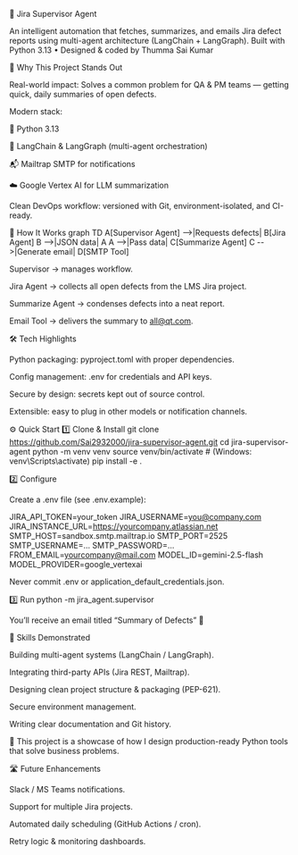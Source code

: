 🚀 Jira Supervisor Agent

An intelligent automation that fetches, summarizes, and emails Jira defect reports using multi-agent architecture (LangChain + LangGraph).
Built with Python 3.13 • Designed & coded by Thumma Sai Kumar

🌟 Why This Project Stands Out

Real-world impact: Solves a common problem for QA & PM teams — getting quick, daily summaries of open defects.

Modern stack:

🐍 Python 3.13

🤖 LangChain & LangGraph (multi-agent orchestration)

📬 Mailtrap SMTP for notifications

☁️ Google Vertex AI for LLM summarization

Clean DevOps workflow: versioned with Git, environment-isolated, and CI-ready.

🧭 How It Works
graph TD
    A[Supervisor Agent] -->|Requests defects| B[Jira Agent]
    B -->|JSON data| A
    A -->|Pass data| C[Summarize Agent]
    C -->|Generate email| D[SMTP Tool]


Supervisor → manages workflow.

Jira Agent → collects all open defects from the LMS Jira project.

Summarize Agent → condenses defects into a neat report.

Email Tool → delivers the summary to all@qt.com.

🛠️ Tech Highlights

Python packaging: pyproject.toml with proper dependencies.

Config management: .env for credentials and API keys.

Secure by design: secrets kept out of source control.

Extensible: easy to plug in other models or notification channels.

⚙️ Quick Start
1️⃣ Clone & Install
git clone https://github.com/Sai2932000/jira-supervisor-agent.git
cd jira-supervisor-agent
python -m venv venv
source venv/bin/activate  # (Windows: venv\Scripts\activate)
pip install -e .

2️⃣ Configure

Create a .env file (see .env.example):

JIRA_API_TOKEN=your_token
JIRA_USERNAME=you@company.com
JIRA_INSTANCE_URL=https://yourcompany.atlassian.net
SMTP_HOST=sandbox.smtp.mailtrap.io
SMTP_PORT=2525
SMTP_USERNAME=...
SMTP_PASSWORD=...
FROM_EMAIL=yourcompany@mail.com
MODEL_ID=gemini-2.5-flash
MODEL_PROVIDER=google_vertexai


Never commit .env or application_default_credentials.json.

3️⃣ Run
python -m jira_agent.supervisor


You’ll receive an email titled “Summary of Defects” 🎉

💼 Skills Demonstrated

Building multi-agent systems (LangChain / LangGraph).

Integrating third-party APIs (Jira REST, Mailtrap).

Designing clean project structure & packaging (PEP-621).

Secure environment management.

Writing clear documentation and Git history.

📌 This project is a showcase of how I design production-ready Python tools that solve business problems.

🛣️ Future Enhancements

Slack / MS Teams notifications.

Support for multiple Jira projects.

Automated daily scheduling (GitHub Actions / cron).

Retry logic & monitoring dashboards.

